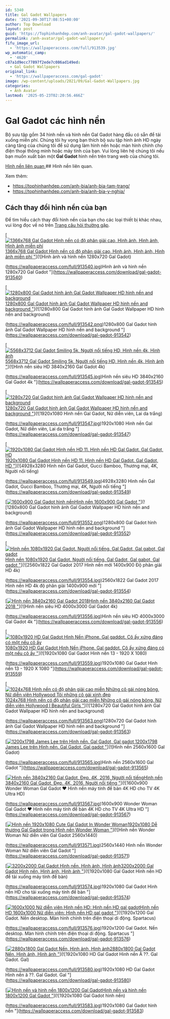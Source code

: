 ```yaml
---
id: 5340
title: Gal Gadot Wallpapers
date: '2021-09-30T17:08:51+00:00'
author: Top Download
layout: post
guid: 'https://Tophinhanhdep.com/anh-avatar/gal-gadot-wallpapers/'
permalink: /anh-avatar/gal-gadot-wallpapers/
fifu_image_url:
  - 'https://wallpaperaccess.com/full/913539.jpg'
wp_automatic_camp:
  - '4620'
c87a1d9ecc77897f2ede7c086ad149ed:
  - Gal Gadot Wallpapers
original_link:
  - 'https://wallpaperaccess.com/gal-gadot'
image: /wp-content/uploads/2021/09/Gal-Gadot-Wallpapers.jpg
categories:
  - Ảnh Avatar
lastmod: '2025-05-23T02:20:56.466Z'
---
```

# Gal Gadot các hình nền

Bộ sưu tập gồm 34 hình nền và hình nền Gal Gadot hàng đầu có sẵn để tải xuống miễn phí. Chúng tôi hy vọng bạn thích bộ sưu tập hình ảnh HD ngày càng tăng của chúng tôi để sử dụng làm hình nền hoặc màn hình chính cho điện thoại thông minh hoặc máy tính của bạn. Vui lòng liên hệ chúng tôi nếu bạn muốn xuất bản một **Gal Gadot** hình nền trên trang web của chúng tôi.

[Hình nền liên quan ](#related) ## Hình nền liên quan.

   
 Xem thêm:

   
- <https://tophinhanhdep.com/anh-bia/anh-bia-tam-trang/>
- <https://tophinhanhdep.com/anh-bia/anh-bia-y-nghia/>

## Cách thay đổi hình nền của bạn

Để tìm hiểu cách thay đổi hình nền của bạn cho các loại thiết bị khác nhau, vui lòng đọc về nó trên [Trang câu hỏi thường gặp](https://tophinhanhdep.com/faq/).

  
[[![1366x768 Gal Gadot Hình nền có độ phân giải cao, Hình ảnh, Hình ảnh, Hình ảnh miễn phí](https://wallpaperaccess.com/full/913539.jpg)1366x768 Gal Gadot Hình nền có độ phân giải cao, Hình ảnh, Hình ảnh, Hình ảnh miễn phí "](https://wallpaperaccess.com/download/gal-gadot-913539)](![Hình ảnh và hình nền 1280x720 Gal Gadot)

(https://wallpaperaccess.com/full/913540.jpg)Hình ảnh và hình nền 1280x720 Gal Gadot "](https://wallpaperaccess.com/download/gal-gadot-913540)

[[![1280x800 Gal Gadot hình ảnh Gal Gadot Wallpaper HD hình nền and background](https://wallpaperaccess.com/full/913541.png)1280x800 Gal Gadot hình ảnh Gal Gadot Wallpaper HD hình nền and background "](https://wallpaperaccess.com/download/gal-gadot-913541)](![1280x800 Gal Gadot hình ảnh Gal Gadot Wallpaper HD hình nền and background)

(https://wallpaperaccess.com/full/913542.png)1280x800 Gal Gadot hình ảnh Gal Gadot Wallpaper HD hình nền and background "](https://wallpaperaccess.com/download/gal-gadot-913542)

[[![5568x3712 Gal Gadot Smiling 5k, Người nổi tiếng HD, Hình nền 4k, Hình ảnh](https://wallpaperaccess.com/full/913544.jpg)5568x3712 Gal Gadot Smiling 5k, Người nổi tiếng HD, Hình nền 4k, Hình ảnh "](https://wallpaperaccess.com/download/gal-gadot-913544)](![Hình nền siêu HD 3840x2160 Gal Gadot 4k)

(https://wallpaperaccess.com/full/913545.jpg)Hình nền siêu HD 3840x2160 Gal Gadot 4k "](https://wallpaperaccess.com/download/gal-gadot-913545)

[[![1280x720 Gal Gadot hình ảnh Gal Gadot Wallpaper HD hình nền and background](https://wallpaperaccess.com/full/913546.png)1280x720 Gal Gadot hình ảnh Gal Gadot Wallpaper HD hình nền and background "](https://wallpaperaccess.com/download/gal-gadot-913546)](![1920x1080 Hình nền Gal Gadot, Nữ diễn viên, Lai da trắng)

(https://wallpaperaccess.com/full/913547.jpg)1920x1080 Hình nền Gal Gadot, Nữ diễn viên, Lai da trắng "](https://wallpaperaccess.com/download/gal-gadot-913547)

[[![1920x1080 Gal Gadot Hình nền HD 11. Hình nền HD Gal Gadot.  Gal Gadot, HD](https://wallpaperaccess.com/full/913548.jpg)1920x1080 Gal Gadot Hình nền HD 11. Hình nền HD Gal Gadot. Gal Gadot, HD "](https://wallpaperaccess.com/download/gal-gadot-913548)](![4928x3280 Hình nền Gal Gadot, Gucci Bamboo, Thương mại, 4K, Người nổi tiếng)

(https://wallpaperaccess.com/full/913549.jpg)4928x3280 Hình nền Gal Gadot, Gucci Bamboo, Thương mại, 4K, Người nổi tiếng "](https://wallpaperaccess.com/download/gal-gadot-913549)

[[![1600x900 Gal Gadot hình nền](https://wallpaperaccess.com/full/913551.jpg)Hình nền 1600x900 Gal Gadot "](https://wallpaperaccess.com/download/gal-gadot-913551)](![1280x800 Gal Gadot hình ảnh Gal Gadot Wallpaper HD hình nền and background)

(https://wallpaperaccess.com/full/913552.png)1280x800 Gal Gadot hình ảnh Gal Gadot Wallpaper HD hình nền and background "](https://wallpaperaccess.com/download/gal-gadot-913552)

[[![Hình nền 1080x1920 Gal Gadot.  Người nổi tiếng.  Gal Gadot, Gal gabot, Gal gadot](https://wallpaperaccess.com/full/913553.jpg)Hình nền 1080x1920 Gal Gadot. Người nổi tiếng. Gal Gadot, Gal gabot, Gal gadot "](https://wallpaperaccess.com/download/gal-gadot-913553)](![2560x1822 Gal Gadot 2017 Hình nền mới 1400x900 Độ phân giải HD 4k)

(https://wallpaperaccess.com/full/913554.jpg)2560x1822 Gal Gadot 2017 Hình nền HD 4k độ phân giải 1400x900 mới "](https://wallpaperaccess.com/download/gal-gadot-913554)

[[![Hình nền 3840x2160 Gal Gadot 2018](https://wallpaperaccess.com/full/913555.jpg)Hình nền 3840x2160 Gal Gadot 2018 "](https://wallpaperaccess.com/download/gal-gadot-913555)](![Hình nền siêu HD 4000x3000 Gal Gadot 4k)

(https://wallpaperaccess.com/full/913556.jpg)Hình nền siêu HD 4000x3000 Gal Gadot 4k "](https://wallpaperaccess.com/download/gal-gadot-913556)

[[![1080x1920 HD Gal Gadot Hình Nền iPhone.  Gal gaddot.  Cô ấy xứng đáng có một nếu cô ấy](https://wallpaperaccess.com/full/913558.jpg)1080x1920 HD Gal Gadot Hình Nền iPhone. Gal gaddot. Cô ấy xứng đáng có một nếu cô ấy "](https://wallpaperaccess.com/download/gal-gadot-913558)](![1920x1080 Gal Gadot Hình nền 13 - 1920 X 1080)

(https://wallpaperaccess.com/full/913559.jpg)1920x1080 Gal Gadot Hình nền 13 - 1920 X 1080 "](https://wallpaperaccess.com/download/gal-gadot-913559)

[[![1024x768 Hình nền có độ phân giải cao miễn Những cô gái nóng bỏng, Nữ diễn viên Hollywood Tôi những cô gái xinh đẹp](https://wallpaperaccess.com/full/913560.jpg)1024x768 Hình nền có độ phân giải cao miễn Những cô gái nóng bỏng, Nữ diễn viên Hollywood I Beautiful Girls "](https://wallpaperaccess.com/download/gal-gadot-913560)](![1280x720 Gal Gadot hình ảnh Gal Gadot Wallpaper HD hình nền and background)

(https://wallpaperaccess.com/full/913563.png)1280x720 Gal Gadot hình ảnh Gal Gadot Wallpaper HD hình nền and background "](https://wallpaperaccess.com/download/gal-gadot-913563)

[[![1200x1798 James Lee trên Hình nền.  Gal Gadot, Gal gadot](https://wallpaperaccess.com/full/913564.jpg) 1200x1798 James Lee trên Hình nền. Gal Gadot, Gal gadot "](https://wallpaperaccess.com/download/gal-gadot-913564)](![Hình nền 2560x1600 Gal Gadot)

(https://wallpaperaccess.com/full/913565.jpg)Hình nền 2560x1600 Gal Gadot "](https://wallpaperaccess.com/download/gal-gadot-913565)

[[![Hình nền 3840x2160 Gal Gadot, Đẹp, 4K, 2016, Người nổi tiếng](https://wallpaperaccess.com/full/913566.jpg)Hình nền 3840x2160 Gal Gadot, Đẹp, 4K, 2016, Người nổi tiếng "](https://wallpaperaccess.com/download/gal-gadot-913566)](![1600x900 Wonder Woman Gal Gadot ❤ Hình nền máy tính để bàn 4K HD cho TV 4K Ultra HD)

(https://wallpaperaccess.com/full/913567.jpg)1600x900 Wonder Woman Gal Gadot ❤ Hình nền máy tính để bàn 4K HD cho TV 4K Ultra HD "](https://wallpaperaccess.com/download/gal-gadot-913567)

[[![Hình nền 1920x1080 Cute Gal Gadot In Wonder Woman](https://wallpaperaccess.com/full/913568.jpg)1920x1080 Dễ thương Gal Gadot trong Hình nền Wonder Woman "](https://wallpaperaccess.com/download/gal-gadot-913568)](![Hình nền Wonder Woman Nữ diễn viên Gal Gadot 2560x1440)

(https://wallpaperaccess.com/full/913571.jpg)2560x1440 Hình nền Wonder Woman Nữ diễn viên Gal Gadot "](https://wallpaperaccess.com/download/gal-gadot-913571)

[[![3200x2000 Gal Gadot Hình nền, Hình ảnh, Hình ảnh](https://wallpaperaccess.com/full/913573.jpg)3200x2000 Gal Gadot Hình nền, Hình ảnh, Hình ảnh "](https://wallpaperaccess.com/download/gal-gadot-913573)](![1920x1080 Gal Gadot Hình nền HD để tải xuống máy tính để bàn)

(https://wallpaperaccess.com/full/913574.jpg)1920x1080 Gal Gadot Hình nền HD cho tải xuống máy tính để bàn "](https://wallpaperaccess.com/download/gal-gadot-913574)

[[![1600x1000 Nữ diễn viên Hình nền HD: Hình nền HD gal gadot](https://wallpaperaccess.com/full/913575.jpg)Hình nền HD 1600x1000 Nữ diễn viên: Hình nền HD gal gadot "](https://wallpaperaccess.com/download/gal-gadot-913575)](![1920x1200 Gal Gadot.  Nền desktop.  Màn hình chính trên điện thoại di động.  Spartacus)

(https://wallpaperaccess.com/full/913576.jpg)1920x1200 Gal Gadot. Nền desktop. Màn hình chính trên điện thoại di động. Spartacus "](https://wallpaperaccess.com/download/gal-gadot-913576)

[[![2880x1800 Gal Gadot Nền, Hình ảnh, Hình ảnh](https://wallpaperaccess.com/full/913579.jpg)2880x1800 Gal Gadot Nền, Hình ảnh, Hình ảnh "](https://wallpaperaccess.com/download/gal-gadot-913579)](![1920x1080 HD Gal Gadot Hình nền Ã ??.  Gal Gadot.  Gal)

(https://wallpaperaccess.com/full/913580.jpg)1920x1080 HD Gal Gadot Hình nền â ??. Gal Gadot. Gal "](https://wallpaperaccess.com/download/gal-gadot-913580)

[[![Hình nền và hình nền 1800x1200 Gal Gadot](https://wallpaperaccess.com/full/913581.jpg)Hình nền và hình nền 1800x1200 Gal Gadot "](https://wallpaperaccess.com/download/gal-gadot-913581)](![1920x1080 Gal Gadot hình nền)

(https://wallpaperaccess.com/full/913583.jpg)1920x1080 Gal Gadot hình nền "](https://wallpaperaccess.com/download/gal-gadot-913583)
